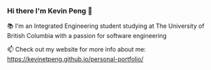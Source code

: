### Hi there I'm Kevin Peng 👋
📚 I'm an Integrated Engineering student studying at The University of British Columbia with a passion for software engineering

📫 Check out my website for more info about me: https://kevinetpeng.github.io/personal-portfolio/ 

<!--
**KevinetPeng/KevinetPeng** is a ✨ _special_ ✨ repository because its `README.md` (this file) appears on your GitHub profile.

Here are some ideas to get you started:

- 🔭 I’m currently working on ...
- 🌱 I’m currently learning ...
- 👯 I’m looking to collaborate on ...
- 🤔 I’m looking for help with ...
- 💬 Ask me about ...
- 📫 How to reach me: ...
- 😄 Pronouns: ...
- ⚡ Fun fact: ...
-->
